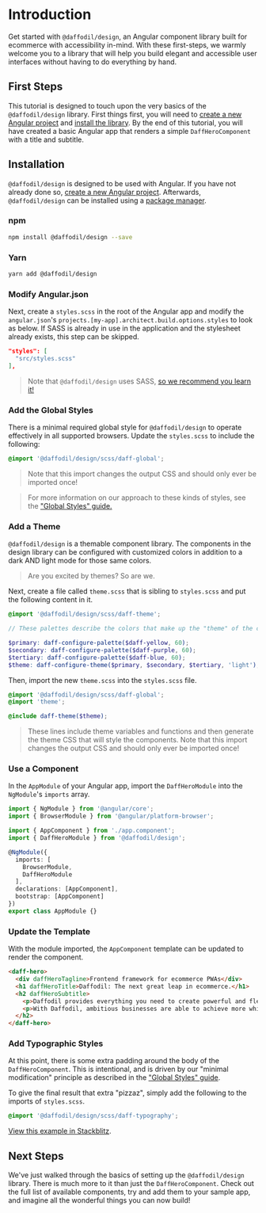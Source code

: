 # Introduction
Get started with `@daffodil/design`, an Angular component library built for ecommerce with accessibility in-mind. With these first-steps, we warmly welcome you to a library that will help you build elegant and accessible user interfaces without having to do everything by hand. 

## First Steps
This tutorial is designed to touch upon the very basics of the `@daffodil/design` library. First things first, you will need to [create a new Angular project](https://angular.io/cli) and [install the library](#installation). By the end of this tutorial, you will have created a basic Angular app that renders a simple `DaffHeroComponent` with a title and subtitle.

## Installation
`@daffodil/design` is designed to be used with Angular. If you have not already done so, [create a new Angular project](https://angular.io/cli). Afterwards, `@daffodil/design` can be installed using a [package manager](https://www.npmjs.com/package/@daffodil/design).

### npm
```bash
npm install @daffodil/design --save
```

### Yarn
```bash
yarn add @daffodil/design
```

### Modify Angular.json
Next, create a `styles.scss` in the root of the Angular app and modify the `angular.json`'s `projects.[my-app].architect.build.options.styles` to look as below. If SASS is already in use in the application and the stylesheet already exists, this step can be skipped.

```json
"styles": [
  "src/styles.scss"
],
```

> Note that `@daffodil/design` uses SASS, [so we recommend you learn it!](https://sass-lang.com/)

### Add the Global Styles
There is a minimal required global style for `@daffodil/design` to operate effectively in all supported browsers. Update the `styles.scss` to include the following:

```scss
@import '@daffodil/design/scss/daff-global';
```

> Note that this import changes the output CSS and should only ever be imported once!

> For more information on our approach to these kinds of styles, see the ["Global Styles" guide.](./global-styles.md)

### Add a Theme
`@daffodil/design` is a themable component library. The components in the design library can be configured with customized colors in addition to a dark AND light mode for those same colors.

> Are you excited by themes? So are we.

Next, create a file called `theme.scss` that is sibling to `styles.scss` and put the following content in it.

```scss
@import '@daffodil/design/scss/daff-theme';

// These palettes describe the colors that make up the "theme" of the components.

$primary: daff-configure-palette($daff-yellow, 60);
$secondary: daff-configure-palette($daff-purple, 60);
$tertiary: daff-configure-palette($daff-blue, 60);
$theme: daff-configure-theme($primary, $secondary, $tertiary, 'light');
```

Then, import the new `theme.scss` into the `styles.scss` file.

```scss
@import '@daffodil/design/scss/daff-global';
@import 'theme';

@include daff-theme($theme);
```

> These lines include theme variables and functions and then generate the theme CSS that will style the components.
> Note that this import changes the output CSS and should only ever be imported once!

### Use a Component
In the `AppModule` of your Angular app, import the `DaffHeroModule` into the `NgModule`'s `imports` array.

```ts
import { NgModule } from '@angular/core';
import { BrowserModule } from '@angular/platform-browser';

import { AppComponent } from './app.component';
import { DaffHeroModule } from '@daffodil/design';

@NgModule({
  imports: [
    BrowserModule,
    DaffHeroModule
  ],
  declarations: [AppComponent],
  bootstrap: [AppComponent]
})
export class AppModule {}
```

### Update the Template
With the module imported, the `AppComponent` template can be updated to render the component.

```html
<daff-hero>
  <div daffHeroTagline>Frontend framework for ecommerce PWAs</div>
  <h1 daffHeroTitle>Daffodil: The next great leap in ecommerce.</h1>
  <h2 daffHeroSubtitle>
    <p>Daffodil provides everything you need to create powerful and flexible ecommerce experiences.</p>
    <p>With Daffodil, ambitious businesses are able to achieve more while minimizing development and maintenance costs.</p>
  </h2>
</daff-hero>
```

### Add Typographic Styles
At this point, there is some extra padding around the body of the `DaffHeroComponent`. This is intentional, and is driven by our "minimal modification" principle as described in the ["Global Styles" guide](./global-styles.md).

To give the final result that extra "pizzaz", simply add the following to the imports of `styles.scss`.

```scss
@import '@daffodil/design/scss/daff-typography';
```

[View this example in Stackblitz](https://stackblitz.com/edit/daffodil-design-angular-10).

## Next Steps
We've just walked through the basics of setting up the `@daffodil/design` library. There is much more to it than just the `DaffHeroComponent`. Check out the full list of available components, try and add them to your sample app, and imagine all the wonderful things you can now build!